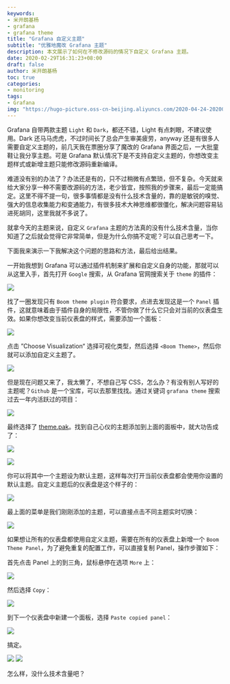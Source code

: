 ```yaml
---
keywords:
- 米开朗基杨
- grafana
- grafana theme
title: "Grafana 自定义主题"
subtitle: "优雅地魔改 Grafana 主题"
description: 本文展示了如何在不修改源码的情况下自定义 Grafana 主题。
date: 2020-02-29T16:31:23+08:00
draft: false
author: 米开朗基杨
toc: true
categories:
- monitoring
tags:
- Grafana
img: "https://hugo-picture.oss-cn-beijing.aliyuncs.com/2020-04-24-20200229183341.webp"
---
```


Grafana 自带两款主题 `Light` 和 `Dark`，都还不错，Light 有点刺眼，不建议使用。Dark 还马马虎虎，不过时间长了总会产生审美疲劳，anyway 还是有很多人需要自定义主题的，前几天我在票圈分享了魔改的 Grafana 界面之后，一大批童鞋让我分享主题。可是 Grafana 默认情况下是不支持自定义主题的，你想改变主题样式或新增主题只能修改源码重新编译。

难道没有别的办法了？办法还是有的，只不过稍微有点繁琐，但不复杂。今天就来给大家分享一种不需要改源码的方法，老少皆宜，按照我的步骤来，最后一定能搞定。这里不得不提一句，很多事情都是没有什么技术含量的，靠的是敏锐的嗅觉、强大的信息收集能力和变通能力，有很多技术大神思维都很僵化，解决问题容易钻进死胡同，这里我就不多说了。

就拿今天的主题来说，自定义 `Grafana` 主题的方法真的没有什么技术含量，当你知道了之后就会觉得它非常简单，但是为什么你搞不定呢？可以自己思考一下。

下面我来演示一下我解决这个问题的思路和方法，最后给出结果。

一开始我想到 Grafana 可以通过插件机制来扩展和自定义自身的功能，那就可以从这里入手，首先打开 `Google` 搜索，从 Grafana 官网搜索关于 `theme` 的插件：

![](https://jsd.onmicrosoft.cn/gh/yangchuansheng/imghosting@master/img/20200723165421.png)

找了一圈发现只有 `Boom theme plugin` 符合要求，点进去发现这是一个 `Panel` 插件，这就意味着由于插件自身的局限性，不管你做了什么它只会对当前的仪表盘生效。如果你想改变当前仪表盘的样式，需要添加一个面板：

![](https://jsd.onmicrosoft.cn/gh/yangchuansheng/imghosting@master/img/20200723165422.png)

点击 ”Choose Visualization“ 选择可视化类型，然后选择 `<Boom Theme>`，然后你就可以添加自定义主题了。

![](https://jsd.onmicrosoft.cn/gh/yangchuansheng/imghosting@master/img/20200723165423.png)

但是现在问题又来了，我太懒了，不想自己写 CSS，怎么办？有没有别人写好的主题呢？`Github` 是一个宝库，可以去那里找找。通过关键词 `grafana theme` 搜索过去一年内活跃过的项目：

![](https://jsd.onmicrosoft.cn/gh/yangchuansheng/imghosting@master/img/20200723165424.png)

最终选择了 [theme.pak](https://github.com/gilbN/theme.park)。找到自己心仪的主题添加到上面的面板中，就大功告成了：

![](https://jsd.onmicrosoft.cn/gh/yangchuansheng/imghosting@master/img/20200723165425.png)

![](https://jsd.onmicrosoft.cn/gh/yangchuansheng/imghosting@master/img/20200723165426.png)

你可以将其中一个主题设为默认主题，这样每次打开当前仪表盘都会使用你设置的默认主题。自定义主题后的仪表盘是这个样子的：

![](https://jsd.onmicrosoft.cn/gh/yangchuansheng/imghosting@master/img/20200723165427.png)

最上面的菜单是我们刚刚添加的主题，可以直接点击不同主题实时切换：

![](https://jsd.onmicrosoft.cn/gh/yangchuansheng/imghosting@master/img/20200723165428.png)

如果想让所有的仪表盘都使用自定义主题，需要在所有的仪表盘上新增一个 `Boom Theme Panel`，为了避免重复的配置工作，可以直接复制 Panel，操作步骤如下：

首先点击 Panel 上的到三角，鼠标悬停在选项 `More` 上：

![](https://jsd.onmicrosoft.cn/gh/yangchuansheng/imghosting@master/img/20200723165429.png)

然后选择 `Copy`：

![](https://jsd.onmicrosoft.cn/gh/yangchuansheng/imghosting@master/img/20200723165430.png)

到下一个仪表盘中新建一个面板，选择 `Paste copied panel`：

![](https://jsd.onmicrosoft.cn/gh/yangchuansheng/imghosting@master/img/20200723165431.png)

搞定。

![](https://jsd.onmicrosoft.cn/gh/yangchuansheng/imghosting@master/img/20200723165432.png)
![](https://jsd.onmicrosoft.cn/gh/yangchuansheng/imghosting@master/img/20200723165433.png)

怎么样，没什么技术含量吧？

